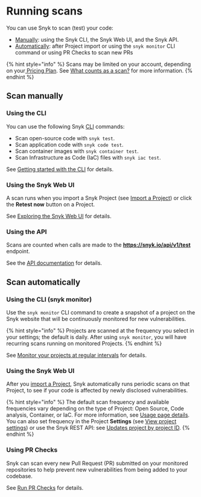 # Running scans

You can use Snyk to scan (test) your code:

* [Manually](./#run-tests-manually): using the Snyk CLI, the Snyk Web UI, and the Snyk API.
* [Automatically](./#run-tests-automatically): after Project import or using the `snyk monitor` CLI command or using PR Checks to scan new PRs

{% hint style="info" %}
Scans may be limited on your account, depending on your[ Pricing Plan](../../more-info/plans.md). See [What counts as a scan?](what-counts-as-a-test.md) for more information.
{% endhint %}

## Scan manually

### Using the CLI

You can use the following Snyk [CLI](../../snyk-cli/cli-commands-and-options-summary.md) commands:

* Scan open-source code with `snyk test`.
* Scan application code with `snyk code test`.
* Scan container images with `snyk container test`.
* Scan Infrastructure as Code (IaC) files with `snyk iac test`.

See [Getting started with the CLI](../../snyk-cli/start-using-the-snyk-cli.md) for details.

### Using the Snyk Web UI

A scan runs when you import a Snyk Project (see [Import a Project](../quickstart/import-a-project.md)) or click the **Retest now** button on a Project.

See [Exploring the Snyk Web UI](../exploring-the-snyk-web-ui.md) for details.

### Using the API

Scans are counted when calls are made to the **https://snyk.io/api/v1/test** endpoint.

See the [API documentation](https://snyk.docs.apiary.io/#reference/test) for details.

## Scan automatically

### Using the CLI (snyk monitor)

Use the `snyk monitor` CLI command to create a snapshot of a project on the Snyk website that will be continuously monitored for new vulnerabilities.

{% hint style="info" %}
Projects are scanned at the frequency you select in your settings; the default is daily. After using `snyk monitor`, you will have recurring scans running on monitored Projects.
{% endhint %}

See [Monitor your projects at regular intervals](../../snyk-cli/scan-and-maintain-projects-using-the-cli/monitor-your-projects-at-regular-intervals.md) for details.

### Using the Snyk Web UI

After you [import a Project](../quickstart/import-a-project.md), Snyk automatically runs periodic scans on that Project, to see if your code is affected by newly disclosed vulnerabilities.

{% hint style="info" %}
The default scan frequency and available frequencies vary depending on the type of Project: Open Source, Code analysis, Container, or IaC. For more information, see [Usage page details](../../snyk-admin/manage-settings/usage-settings.md). You can also set frequency in the Project **Settings** (see [View project settings](../../snyk-admin/snyk-projects/view-and-edit-project-settings.md)) or use the Snyk REST API: see [Updates project by project ID](https://apidocs.snyk.io/?version=2023-02-15#patch-/orgs/-org\_id-/projects/-project\_id-).
{% endhint %}

### Using PR Checks

Snyk can scan every new Pull Request (PR) submitted on your monitored repositories to help prevent new vulnerabilities from being added to your codebase.

See [Run PR Checks](../../scan-application-code/run-pr-checks/) for details.
